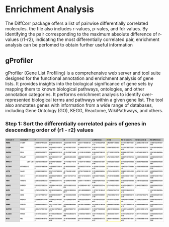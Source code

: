 # Enrichment Analysis
The DiffCorr package offers a list of pairwise differentially correlated molecules. the file also includes r-values, p-vales, and fdr values. By identifying the pair corresponding to the maximum absolute difference of r-values (r1-r2), indicating the most differentially correlated pair, enrichment analysis can be perfomed to obtain further useful information

## gProfiler
gProfiler (Gene List Profiling) is a comprehensive web server and tool suite designed for the functional annotation and enrichment analysis of gene lists. It provides insights into the biological significance of gene sets by mapping them to known biological pathways, ontologies, and other annotation categories. It performs enrichment analysis to identify over-represented biological terms and pathways within a given gene list. The tool also annotates genes with information from a wide range of databases, including Gene Ontology (GO), KEGG, Reactome, WikiPathways, and others.

### Step 1: Sort the differentially correlated pairs of genes in descending order of (r1 - r2) values
<div align="center">
    <img src="https://github.com/aparnaullas97/grn-benchmark/blob/main/src/diffcorr/ImageResouces/SortedList.png" width="700" >
</div>

